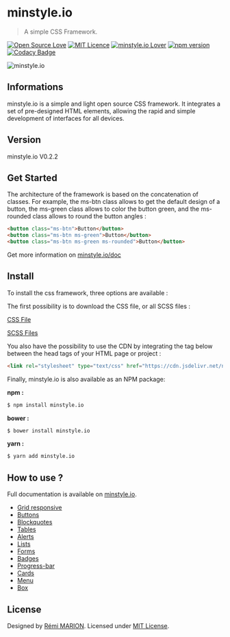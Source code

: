 # minstyle.io

> A simple CSS Framework.

[![Open Source Love](https://badges.frapsoft.com/os/v1/open-source.svg?v=103)](https://github.com/Airmime/ReaDAT)
[![MIT Licence](https://badges.frapsoft.com/os/mit/mit.svg?v=103)](https://opensource.org/licenses/mit-license.php)
[![minstyle.io Lover](https://img.shields.io/badge/minstyle.io-Lover-eb5a82.svg)](https://minstyle.io)
[![npm version](https://badge.fury.io/js/minstyle.io.svg)](https://badge.fury.io/js/minstyle.io)
[![Codacy Badge](https://api.codacy.com/project/badge/Grade/288674d06fe449ddaece13d6614cc5a4)](https://www.codacy.com/app/Airmime/minstyle.io?utm_source=github.com&amp;utm_medium=referral&amp;utm_content=Airmime/minstyle.io&amp;utm_campaign=Badge_Grade)

![minstyle.io](https://image.noelshack.com/fichiers/2018/30/1/1532343771-coding.gif)

## Informations
minstyle.io is a simple and light open source CSS framework. It integrates a set of pre-designed HTML elements, allowing the rapid and simple development of interfaces for all devices.

## Version
minstyle.io V0.2.2

## Get Started

The architecture of the framework is based on the concatenation of classes. For example, the ms-btn class allows to get the default design of a button, the ms-green class allows to color the button green, and the ms-rounded class allows to round the button angles :

```html
<button class="ms-btn">Button</button>
<button class="ms-btn ms-green">Button</button>
<button class="ms-btn ms-green ms-rounded">Button</button>
```

Get more information on [minstyle.io/doc](https://minstyle.io/doc) 

## Install

To install the css framework, three options are available :

The first possibility is to download the CSS file, or all SCSS files :

[CSS File](https://github.com/Airmime/minstyle.io/blob/master/css/minstyle.io.css)

[SCSS Files](https://github.com/Airmime/minstyle.io/tree/master/css/scss)

You also have the possibility to use the CDN by integrating the tag below between the head tags of your HTML page or project :

```html
<link rel="stylesheet" type="text/css" href="https://cdn.jsdelivr.net/npm/minstyle.io">
```

Finally, minstyle.io is also available as an NPM package:

**npm :**

```sh
$ npm install minstyle.io
```

**bower :**

```sh
$ bower install minstyle.io
```

**yarn :**

```sh
$ yarn add minstyle.io
```

## How to use ?

Full documentation is available on [minstyle.io](https://minstyle.io).

* [Grid responsive](https://minstyle.io/doc/grid-responsive) 
* [Buttons](https://minstyle.io/doc/buttons) 
* [Blockquotes](https://minstyle.io/doc/blockquotes) 
* [Tables](https://minstyle.io/doc/tables) 
* [Alerts](https://minstyle.io/doc/alerts) 
* [Lists](https://minstyle.io/doc/lists) 
* [Forms](https://minstyle.io/doc/forms) 
* [Badges](https://minstyle.io/doc/badges) 
* [Progress-bar](https://minstyle.io/doc/progress-bar) 
* [Cards](https://minstyle.io/doc/cards) 
* [Menu](https://minstyle.io/doc/menu) 
* [Box](https://minstyle.io/doc/box) 

## License

Designed by [Rémi MARION](https://remi-marion.fr). Licensed under [MIT License](https://github.com/Airmime/minstyle.io/blob/master/LICENSE).
